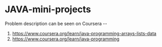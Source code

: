 # JAVA-mini-projects
Problem description can be seen on Coursera --

1. https://www.coursera.org/learn/java-programming-arrays-lists-data
2. https://www.coursera.org/learn/java-programming
